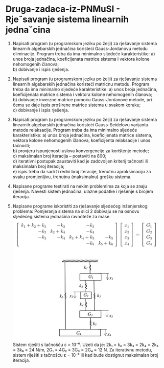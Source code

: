 # Druga-zadaca-iz-PNMuSI - Rjeˇsavanje sistema linearnih jednaˇcina

1. Napisati program (u programskom jeziku po želji) za rješavanje sistema linearnih algebarskih jednačina koristeći Gauss-Jordanovu metodu eliminacije. Program treba da ima minimalno sljedeće karakteristike:
a) unos broja jednačina, koeficijenata matrice sistema i vektora kolone nehomogenih članova;  
b) dobivanje i ispis rješenja.

2. Napisati program (u programskom jeziku po želji) za rješavanje sistema linearnih algebarskih jednačina koristeći matricnu metodu. Program treba da ima minimalno sljedeće karakteristike:
a) unos broja jednačina, koeficijenata matrice sistema i vektora kolone nehomogenih članova;  
b) dobivanje inverzne matrice pomoću Gauss-Jordanove metode, pri čemu se daje ispis proširene matrice sistema u svakom koraku;  
c) dobivanje i ispis rješenja.

3. Napisati program (u programskom jeziku po želji) za rješavanje sistema linearnih algebarskih jednačina koristeći Gauss-Seidelovu varijantu metode relaksacije. Program treba da ima minimalno sljedeće karakteristike:
a) unos broja jednačina, koeficijenata matrice sistema, vektora kolone nehomogenih članova, koeficijenta relaksacije i unos tačnosti;  
b) provjeru ispunjenosti uslova konvergencije za korištenje metode;  
c) maksimalan broj iteracija – postaviti na 800;  
d) iterativni postupak zaustaviti kad je zadovoljen kriterij tačnosti ili maksimalan broj iteracija;  
e) ispis treba da sadrži redni broj iteracije, trenutnu aproksimaciju za svaku promjenljivu, trenutnu (maksimalnu) grešku sistema.

4. Napisane programe testirati na nekim problemima za koja se znaju rješenja. Navesti sistem jednačina, ulazne podatke i rješenje s brojem iteracija.

5. Napisane programe iskoristiti za rješavanje sljedećeg inženjerskog problema: Pomjeranja sistema na slici 2 dobivaju se na osnovu sljedećeg sistema jednačina ravnoteže za mase:
![Sistem](https://github.com/ajla-brdarevic/Druga-zadaca-iz-PNMuSI-Ajla-Brdarevic/blob/master/slika1.jpg)
Sistem riješiti s tačnošću ε = 10⁻⁶. Uzeti da je: 2k₁ = k₂ = 3k₃ = 2k₄ = 2k₅ = 3k₆ = 24 N/m, 2G₁ = 4G₂ = 3G₃ = 2G₄ = 12 N. Za iterativnu metodu, sistem riješiti s tačnošću ε = 10⁻⁶ ili kad bude dostignut maksimalan broj iteracija.
